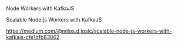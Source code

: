 Node Workers with KafkaJS


Scalable Node.js Workers with KafkaJS

https://medium.com/@milos.d.josic/scalable-node-js-workers-with-kafkajs-cfe1dfb83862
